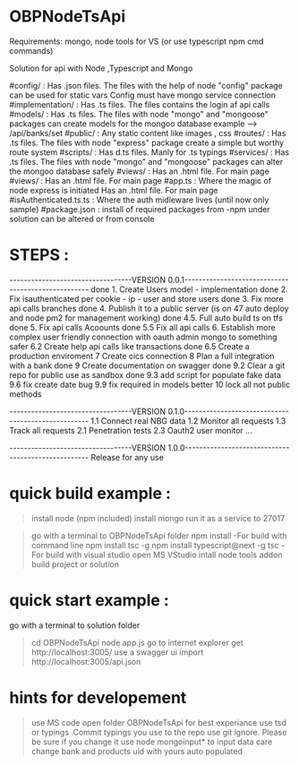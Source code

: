 ﻿# OBPNodeTsApi
Requirements: mongo, node tools for VS (or use typescript npm cmd commands)
 

Solution for api with Node ,Typescript and Mongo

#config/ :
Has .json files. The files with the help of node "config" package can be used for static vars
Config must have mongo service connection
#implementation/ :
Has .ts files. The files contains the login af api calls
#models/ :
Has .ts files. The files with node "mongo" and "mongoose" packages can create models for the mongoo database
example --> /api/banks/set
#public/ :
Any static content like images , css
#routes/ :
Has .ts files. The files with node "express" package create a simple but worthy route system 
#scripts/ :
Has d.ts files. Manly for .ts typings
#services/ :
Has .ts files. The files with node "mongo" and "mongoose" packages can alter the mongoo database safely 
#views/ :
Has an .html file. For main page 
#views/ :
Has an .html file. For main page 
#app.ts :
Where the magic of node express is initiated
Has an .html file. For main page 
#isAuthenticated.ts.ts :
Where the auth midleware lives (until now only sample)
#package.json :
install of required packages from -npm under solution can be altered or from console

# STEPS :
----------------------------------VERSION 0.0.1---------------------------------------------------
 done 1. Create Users model - implementation
 done 2. Fix isauthenticated per cookie - ip - user and store users
 done 3. Fix more api calls branches
 done 4. Publish it to a public server (is on 47 auto deploy and node pm2 for management working)
 done 4.5. Full auto build ts on tfs
 done 5. Fix api calls Acoounts
 done 5.5 Fix all api calls 
6. Establish more complex user friendly connection with oauth admin mongo to something safer
6.2 Create help api calls like transactions
 done 6.5 Create a production enviroment 
7 Create cics connection
8 Plan a full integration with a bank 
 done 9 Create documentation on swagger 
 done 9.2 Clear a git repo for public use as sandbox
 done 9.3 add script for populate fake data
9.6 fix create date bug
9.9 fix required in models better
10 lock all not public methods

----------------------------------VERSION 0.1.0---------------------------------------------------
1.1 Connect real NBG data
1.2 Monitor all requests
1.3 Track all requests
2.1 Penetration tests
2.3 Oauth2 user monitor
...

----------------------------------VERSION 1.0.0---------------------------------------------------
Release for any use


# quick build example :
>install node (npm included)
>install mongo run it as a service to 27017

>go with a terminal to OBPNodeTsApi folder 
>npm install
-For build with command line
 >npm install tsc -g
 >npm install typescript@next -g
 >tsc
-For build with visual studio
 >open MS VStudio
 >intall node tools addon
 >build project or solution

# quick start example :
go with a terminal to solution folder 
>cd OBPNodeTsApi
>node app.js
>go to internet explorer get http://localhost:3005/
>use a swagger ui  import http://localhost:3005/api.json

# hints for developement 
>use MS code open folder OBPNodeTsApi for best experiance
>use tsd or typings .Commit typings you use to the repo
>use git ignore. Please be sure if you change it
>use node mongoinput* to input data care change bank and products uid with yours auto populated
